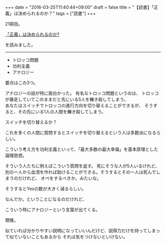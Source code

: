 +++
date = "2016-03-25T11:40:44+09:00"
draft = false
title = "【読書】「正義」は決められるのか？"
tags = ["読書"]
+++

21冊目。

<a  href="http://www.amazon.co.jp/gp/product/4761271264/ref=as_li_qf_sp_asin_tl?ie=UTF8&camp=247&creative=1211&creativeASIN=4761271264&linkCode=as2&tag=kotazi-22">「正義」は決められるのか?</a><img src="http://ir-jp.amazon-adsystem.com/e/ir?t=kotazi-22&l=as2&o=9&a=4761271264" width="1" height="1" border="0" alt="" style="border:none !important; margin:0px !important;" />


を読みました。

<hr>

- トロッコ問題
- 功利主義
- アナロジー

要点はこの3つ。

アナロジーの話が特に面白かった。
有名なトロッコ問題というのは、
トロッコが暴走していてこのままだと先にいる5人を轢き殺してしまう。  
あなたはスイッチでトロッコの進行方向を切り替えることができるが、
そうすると、その先にいる1人の人間を轢き殺してしまう。

スイッチを切り替えるか？

これを多くの人間に質問するとスイッチを切り替えるという人は多数派になるらしい。

こういう考え方を功利主義といって、「最大多数の最大幸福」を基本原理とした論理思想。

そういう人たちに例えばこういう質問を返す。
死にそうな人が5人いるけれど、別の一人から血清を作れば助けることができる。そうするとその一人は死んでしまうのだけれど、
オペをするべきか。みたいな。

そうするとYesの数が大きく減るらしい。

なんでか。ということになるのだけれど、

こういう時にアナロジーという言葉が出てくる。

類推。

似ていれば分かりやすい説明になっていいんだけど、説得力だけを持ってしまって似ていないこともあるから
それは気をつけないといけない。

